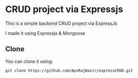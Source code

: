 
# CRUD project via Expressjs

This is a simple backend CRUD project via ExpressJs

I made it using
Expressjs & Mongoose

## Clone

You can clone it using:
```shell
git clone https://github.com/ApsRajWazir/expressCRUD.git
```

